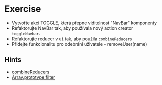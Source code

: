# Exercise

- Vytvořte akci TOGGLE, která přepne viditelnost "NavBar" komponenty
- Refaktorujte NavBar tak, aby používala nový action creator `toggleNavbar`.
- Refaktorujte reducer v `ui` tak, aby použila `combineReducers`
- Přidejte funkcionalitu pro odebrání uživatele -  removeUser(name)


## Hints
- [combineReducers](https://redux.js.org/api/combinereducers)
- [Array.prototype.filter](https://developer.mozilla.org/en-US/docs/Web/JavaScript/Reference/Global_Objects/Array/filter)

